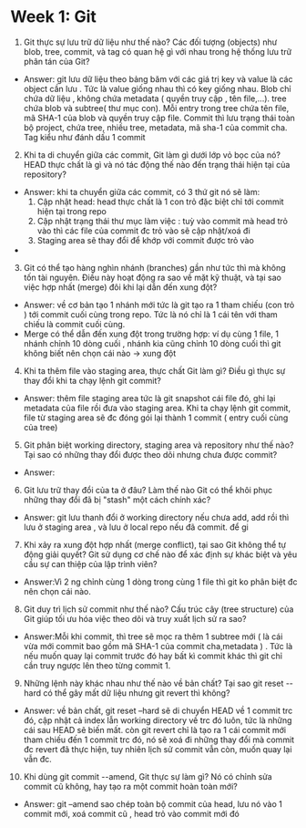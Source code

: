 
# Week 1: Git

1. Git thực sự lưu trữ dữ liệu như thế nào? Các đối tượng (objects) như blob, tree, commit, và tag có quan hệ gì với nhau trong hệ thống lưu trữ phân tán của Git?

- Answer:  git lưu dữ liệu theo bảng băm với các giá trị key và  value là các object cần lưu . Tức là value giống nhau thì có key giống nhau. Blob chỉ chứa dữ liệu , không chứa metadata ( quyền truy cập , tên file,...). tree chứa blob và subtree( thư mục con). Mỗi entry trong tree chứa tên file, mã SHA-1 của blob và quyền truy cập file. Commit thì lưu trạng thái toàn bộ project, chứa tree, nhiều tree, metadata, mã sha-1 của commit cha. Tag kiểu như đánh dấu 1 commit

2. Khi ta di chuyển giữa các commit, Git làm gì dưới lớp vỏ bọc của nó? HEAD thực chất là gì và nó tác động thế nào đến trạng thái hiện tại của repository?

- Answer: khi ta chuyển giữa các commit, có 3 thứ git nó sẽ làm:
    1. Cập nhật head: head thực chất là 1 con trỏ đặc biệt chỉ tới commit hiện tại trong repo 
    2.  Cập nhật trạng thái thư mục làm việc : tuỳ vào commit mà head trỏ vào thì các file của commit đc trỏ vào sẽ cập nhật/xoá đi 
    3. Staging area sẽ thay đổi để khớp với commit được trỏ vào
- 

3. Git có thể tạo hàng nghìn nhánh (branches) gần như tức thì mà không tốn tài nguyên. Điều này hoạt động ra sao về mặt kỹ thuật, và tại sao việc hợp nhất (merge) đôi khi lại dẫn đến xung đột?

- Answer: về cơ bản tạo 1 nhánh mới tức là git tạo ra 1 tham chiếu (con trỏ ) tới commit cuối cùng trong repo. Tức là nó chỉ là 1 cái tên với tham chiếu là commit cuối cùng. 
- Merge có thể dẫn đến xung đột trong trường hợp: ví dụ cùng 1 file, 1 nhánh chỉnh 10 dòng cuối , nhánh kia  cũng chỉnh 10 dòng cuối thì git không biết nên chọn cái nào -> xung đột

4. Khi ta thêm file vào staging area, thực chất Git làm gì? Điều gì thực sự thay đổi khi ta chạy lệnh git commit?

- Answer: thêm file staging area tức là git snapshot cái file đó, ghi lại metadata của file rồi đưa vào staging area. 
Khi ta chạy lệnh git commit, file từ staging area sẽ đc đóng gói lại thành 1 commit ( entry cuối cùng của tree) 


5. Git phân biệt working directory, staging area và repository như thế nào? Tại sao có những thay đổi được theo dõi nhưng chưa được commit?
- Answer:

6. Git lưu trữ thay đổi của ta ở đâu? Làm thế nào Git có thể khôi phục những thay đổi đã bị "stash" một cách chính xác?

- Answer: git lưu thanh đổi ở working directory nếu chưa add, add rồi thì lưu ở staging area , và lưu ở local repo nếu đã commit. để gi

7. Khi xảy ra xung đột hợp nhất (merge conflict), tại sao Git không thể tự động giải quyết? Git sử dụng cơ chế nào để xác định sự khác biệt và yêu cầu sự can thiệp của lập trình viên?

- Answer:Vì 2 ng chỉnh cùng 1 dòng trong cùng 1 file thì git ko phân biệt đc nên chọn cái nào.

8.  Git duy trì lịch sử commit như thế nào? Cấu trúc cây (tree structure) của Git giúp tối ưu hóa việc theo dõi và truy xuất lịch sử ra sao?

- Answer:Mỗi khi commit, thì tree sẽ mọc ra thêm 1 subtree mới ( là cái vừa mới commit bao gồm mã SHA-1 của commit cha,metadata ) . Tức là nếu muốn quay lại commit trước đó hay bất kì commit khác thì git chỉ cần truy ngược lên theo từng commit 1. 

9. Những lệnh này khác nhau như thế nào về bản chất? Tại sao git reset --hard có thể gây mất dữ liệu nhưng git revert thì không?

- Answer: về bản chất, git reset –hard sẽ di chuyển HEAD về 1 commit trc đó, cập nhật cả index lẫn working directory về trc đó luôn, tức là những cái sau HEAD sẽ biến mất. còn git revert chỉ là tạo ra 1 cái commit mới tham chiếu đến 1 commit trc đó, nó sẽ xoá đi những thay đổi mà commit đc revert đã thực hiện, tuy nhiên lịch sử commit vẫn còn, muốn quay lại vẫn đc. 

10. Khi dùng git commit --amend, Git thực sự làm gì? Nó có chỉnh sửa commit cũ không, hay tạo ra một commit hoàn toàn mới?

- Answer: git –amend sao chép toàn bộ commit của head, lưu nó vào 1 commit mới, xoá commit cũ , head trỏ vào commit mới đó

